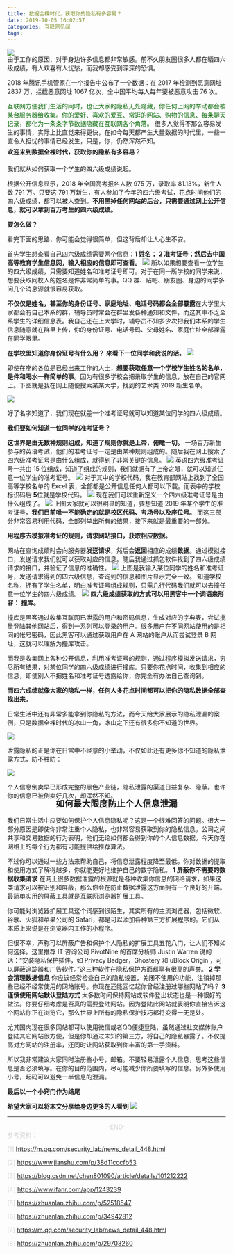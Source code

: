```yaml
---
title: 数据全裸时代，获取你的隐私有多容易？
date: 2019-10-05 16:02:57
categories: 互联网见闻
tags:
---
```

![](https://www.z4a.net/images/2019/10/05/d7ae05325235e39e6b207ad08cc9df06.png)
<div style="margin-top:-17px;margin-bottom:10px;" >
    由于工作的原因，对于身边许多信息都非常敏感。前不久朋友圈很多人都在晒四六级成绩，有人欢喜有人忧愁，而我却感受到深深的恐惧。
</div> 
<!-- more -->

2018 年腾讯手机管家在一个报告中公布了一个数据：在 2017 年检测到恶意网址 2837 万，拦截恶意网址 1067 亿次，全中国平均每人每年要被恶意攻击 76 次。

<span style="color:darkgreen;">
  互联网方便我们生活的同时，也让大家的隐私无处隐藏，你任何上网的举动都会被某台服务器给收集。你的爱好、喜欢的爱豆、常逛的网站、购物的信息、每条聊天记录，都化为一条条字节数据隐藏在互联网各个角落。
</span>
很多人觉得不那么容易发生的事情，实际上比直觉来得更快，在如今每天都产生大量数据的时代里，一些一直令人担忧的事情已经发生，只是，你，仍然浑然不知。
<span style="font-weight:bold;display:inline-block;margin-top:5px;margin-bottom:5px;" > 
欢迎来到数据全裸时代，获取你的隐私有多容易？ </span>

我们就从如何获取一个学生的四六级成绩说起。

根据公开信息显示，2018 年全国高考报名人数 975 万，录取率 81.13%，新生人数 791 万。只要这 791 万新生，有人参加了今年的四六级考试，花点时间他们的四六级成绩，都可以被人查到。**不用黑掉任何网站的后台，只需要通过网上公开信息，就可以拿到百万考生的四六级成绩。**

**要怎么做？**

看完下面的思路，你可能会觉得很简单，但这背后却让人心生不安。

首先学生想查看自己四六级成绩需要两个信息：**1 姓名；** **2 准考证号；然后去中国高等教育学生信息网，输入相应的信息即可查看。**
![](https://www.z4a.net/images/2019/10/05/image.png)
所以如果想要查看一位学生的四六级成绩，只需要知道姓名和准考证号即可。对于在同一所学校的同学来说，想要获取同校人的姓名是件非常简单的事。QQ 群、贴吧、朋友圈、身边的同学多问几个消息源就很容易获取。

**不仅仅是姓名，甚至你的身份证号、家庭地址、电话号码都会全部暴露**在大学里大家都会有自己本系的群，辅导员时常会在群里发各种通知和文件，而这其中不乏全系学生的详细信息表。我自己还在上大学时，辅导员不知多少次把我们本系的学生信息随意就在群里上传，你的身份证号、电话号码、父母姓名、家庭住址全部裸露在同学眼里。

**在学校里知道你身份证号有什么用？** **来看下一位同学和我说的话。**
![](https://www.z4a.net/images/2019/10/05/imagedf2c9bfe09ae80dc.png)

即使在座的各位是已经出来工作的人士，**想要获取任意一个学校学生姓名的名单，是件和喝水一样简单的事**。因为有很多学校会把录取学生的信息，放在自己的官网上。下图就是我在网上随便搜索某某大学，找到的艺术类 2019 新生名单。

![](https://www.z4a.net/images/2019/10/05/imageae568ad6c67937d2.png)

好了名字知道了，我们现在就差一个准考证号就可以知道某位同学的四六级成绩。

**我们要如何知道一位同学的准考证号？**

**这世界是由无数种规则组成，知道了规则你就是上帝，俯瞰一切。** 一场百万新生参与的英语考试，他们的准考证号一定是由某种规则组成的。随后我在网上搜索了四六级准考证号是由什么组成，就得到了非常关键的信息。
![](https://www.z4a.net/images/2019/10/05/imageea6d8f4b66888a7a.png)
英语四六级准考证号一共由 15 位组成，知道了组成的规则，我们就拥有了上帝之眼，就可以知道任意一位学生的准考证号。
![](https://www.z4a.net/images/2019/10/05/image930dd75cb73be8f1.png)
对于其中的学校代码，我在教育部网站上找到了全国高等学校名单的 Excel 表，全部都是公开信息任何人都可以下载。而表中的学校标识码后 **5**位就是学校代码。
![](https://www.z4a.net/images/2019/10/05/image83ab2b39f6308ca4.png)
现在我们可以重新定义一个四六级准考证号是由什么组成了。
![](https://www.z4a.net/images/2019/10/05/image4720af259f32923f.png)
上图大家就可以很明显的知道，要想知道 2019 年某个学生的准考证号，**我们目前唯一不能确定的就是校区代码、考场号以及座位号。** 而这三部分非常容易利用代码，全部列举出所有的结果，接下来就是最重要的一部分。

**用程序去模拟准考证的规则，请求网站接口，获取相应数据。**

网站在查询成绩时会向服务器**发送请求**，然后会**返回**相应的成绩**数据**。通过模拟接口，发送请求我们就可以获取对应的信息。随后我通过抓包软件找到了四六级成绩请求的接口，并验证了信息的准确性。
![](https://www.z4a.net/images/2019/10/05/image774699bd1e007338.png)
上图是我输入某位同学的姓名和准考证号，发送请求得到的四六级信息，查询到的信息和图片显示完全一致。
知道学校名称，拥有了学生名单，明白准考证号组成规则，只需几行代码我们就可以去撞任意一位学生的四六级成绩。
![](https://www.z4a.net/images/2019/10/05/46english.png)
**四六级成绩获取的方式可以用黑客中一个词语来形容：** **撞库。**

撞库是黑客通过收集互联网已泄露的用户和密码信息，生成对应的字典表，尝试批量登陆其他网站后，得到一系列可以登录的用户。很多用户在不同网站使用的是相同的帐号密码，因此黑客可以通过获取用户在 A 网站的账户从而尝试登录 B 网址，这就可以理解为撞库攻击。

而我是收集网上各种公开信息，利用准考证号的规则，通过程序模拟发送请求，穷尽所有结果，对某位同学的四六级成绩进行撞库。只要你花点时间，收集到相应的信息，即使别人不把姓名和准考证号透露给你，你完全有办法自己查询到。

**而四六成绩就像大家的隐私一样，任何人多花点时间都可以把你的隐私数据全部查找出来。**

日常生活中还有非常多能拿到你隐私的方法，而今天给大家展示的隐私泄漏的案例，只是数据全裸时代的冰山一角，冰山之下还有很多你不知道的世界。

![](https://www.z4a.net/images/2019/10/05/763af217b795515f3d9c486f65b536d5.png)

泄露隐私的正是你在日常中不经意的小举动，不仅如此还有更多你不知道的隐私泄露方式，防不胜防：

![](https://www.z4a.net/images/2019/10/05/2.png)

个人信息倒卖早已形成完整的黑色产业链，隐私泄露的渠道日益复杂、隐蔽。也许你的信息已被倒卖好几次，却浑然不知。
 <div style="font-size:20px;font-weight:bold;margin-top:-20px;text-align:center;margin-bottom:8px;"> 
如何最大限度防止个人信息泄漏
 </div>
 
我们日常生活中应要如何保护个人信息隐私呢？这是一个很难回答的问题。很大一部分原因是即使你非常注重个人隐私，也非常容易获取到你的隐私信息。公司之间共享和交易数据的行为表明，他们无论如何都会得到你的个人信息数据。今天你在网络上的每个行为都有可能提供给推荐算法。

不过你可以通过一些方法来帮助自己，将信息泄露程度降至最低。你对数据的提取和使用方式了解得越多，你就能更好地维护自己的数字隐私。
**1 屏蔽你不需要的数据收集请求**
在网上很多数据泄露的根源就是各种收集你信息的网络请求，如果这类请求可以被识别和屏蔽，那么你会在防止数据泄露这方面拥有一个良好的开端。最简单实用的屏蔽工具就是互联网浏览器扩展工具。

你可能对浏览器扩展工具这个词感到很陌生，其实所有的主流浏览器，包括微软、谷歌、火狐和苹果公司的 Safari，都是可以添加各种第三方扩展程序的。它们从本质上来说是在浏览器内工作的小程序。

但很不幸，声称可以屏蔽广告和保护个人隐私的扩展工具五花八门，让人们不知如何选择。这里推荐 IT 咨询公司 PivotNine 的首席分析师 Justin Warren 说的话：“安装隐私保护插件，如 Privacy Badger，Ghostery 和 uBlock Origin ，可以屏蔽追踪器和广告软件。”这三种软件在隐私保护方面都享有很高的声誉。
**2 学会清理数据信息**
你应该经常检查自己的隐私设置，关闭不使用的功能，注销掉那些已经不经常使用的网站账号。你现在还能回忆起你曾经注册过哪些网站了吗？
**3 谨慎使用网站默认登陆方式**
大多数时间保持网站或软件登出状态也是一种很好的做法。你要仔细考虑是否真的需要登陆网站。因为登陆此网站就表明你直接告诉这个网站你正在浏览它，那么世界上所有的隐私保护技巧都将变得一无是处。

尤其国内现在很多网站都可以使用微信或者QQ便捷登陆，虽然通过社交媒体账户登陆其它网站很方便，但是你却通过未知的第三方，将自己的隐私暴露了。不仅提高对方网站的注册率，还同时让网站获取到你丰富的第一手资料。

所以我非常建议大家同时注册些小号，邮箱。不要轻易泄露个人信息，思考这些信息是否必须填写。在你的目的范围内，尽可能减少你所要填写的信息。另外多使用小号，起码可以避免一半信息的泄漏。

**最后以一个小窍门作为结尾**

**希望大家可以将本文分享给身边更多的人看到** 
![](https://www.z4a.net/images/2019/10/05/2-.png)
* * *
<div style="color:lightgray;text-align:center;">
   -END-
</div>
<div style="color:lightgray;">
  参考资料：
  
[1] https://m.qq.com/security_lab/news_detail_448.html

[2] https://www.jianshu.com/p/38d11cccfb53

[3] https://blog.csdn.net/chen801090/article/details/101212222

[4] https://www.ifanr.com/app/1243239

[5] https://zhuanlan.zhihu.com/p/52518547

[6] https://zhuanlan.zhihu.com/p/34942812

[7] https://m.qq.com/security_lab/news_detail_448.html

[8] https://zhuanlan.zhihu.com/p/29703260
</div>

